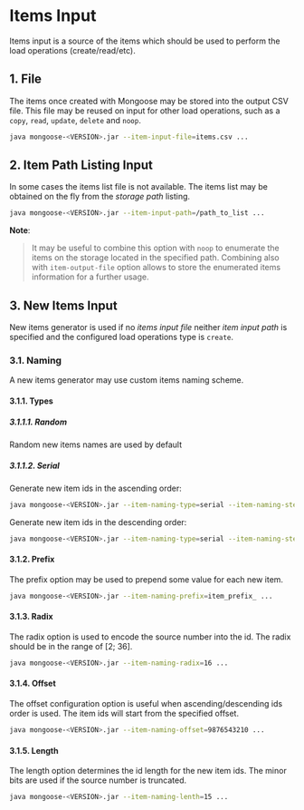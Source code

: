 # Items Input

Items input is a source of the items which should be used to perform the load operations (create/read/etc).

## 1. File

The items once created with Mongoose may be stored into the output CSV file. This file may be reused on input for
other load operations, such as a `copy`, `read`, `update`, `delete` and `noop`.
```bash
java mongoose-<VERSION>.jar --item-input-file=items.csv ...
```

## 2. Item Path Listing Input

In some cases the items list file is not available. The items list may be obtained on the fly from the *storage path*
listing.
```bash
java mongoose-<VERSION>.jar --item-input-path=/path_to_list ...
```
**Note**:
> It may be useful to combine this option with `noop` to enumerate the items on the storage located in the specified
> path. Combining also with `item-output-file` option allows to store the enumerated items information for a further
> usage.

## 3. New Items Input

New items generator is used if no *items input file* neither *item input path* is specified and the configured load
operations type is `create`.

### 3.1. Naming

A new items generator may use custom items naming scheme.

#### 3.1.1. Types

##### 3.1.1.1. Random

Random new items names are used by default

##### 3.1.1.2. Serial

Generate new item ids in the ascending order:
```bash
java mongoose-<VERSION>.jar --item-naming-type=serial --item-naming-step=1 ...
```

Generate new item ids in the descending order:
```bash
java mongoose-<VERSION>.jar --item-naming-type=serial --item-naming-step=-1 ...
```

#### 3.1.2. Prefix

The prefix option may be used to prepend some value for each new item.

```bash
java mongoose-<VERSION>.jar --item-naming-prefix=item_prefix_ ...
```

#### 3.1.3. Radix

The radix option is used to encode the source number into the id. The radix should be in the range of \[2; 36].

```bash
java mongoose-<VERSION>.jar --item-naming-radix=16 ...
```

#### 3.1.4. Offset

The offset configuration option is useful when ascending/descending ids order is used. The item ids will start from the
specified offset.

```bash
java mongoose-<VERSION>.jar --item-naming-offset=9876543210 ...
```

#### 3.1.5. Length

The length option determines the id length for the new item ids. The minor bits are used if the source number is
truncated.

```bash
java mongoose-<VERSION>.jar --item-naming-lenth=15 ...
```

